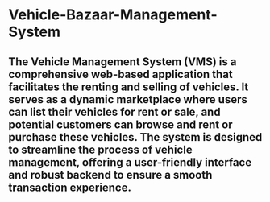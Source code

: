 # Vehicle-Bazaar-Management-System

<h2>The Vehicle Management System (VMS) is a comprehensive web-based application that
facilitates the renting and selling of vehicles. It serves as a dynamic marketplace where users
can list their vehicles for rent or sale, and potential customers can browse and rent or purchase
these vehicles. The system is designed to streamline the process of vehicle management, offering a user-friendly interface and robust backend to ensure a smooth transaction
experience.</h2>
